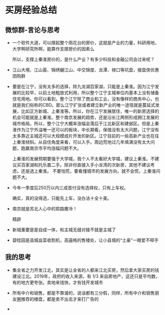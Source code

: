 # 买房经验总结

## 微惊群-言论与思考

* 一个软件大道，可以撑起整个雨花台的房价，这就是产业的力量，科研用地，大学啊研究所啊，能算作支撑房价的因素么

  所以，支撑上秦淮房价的，是什么产业？有多少科技和金融公司会过来呢？

* 江山大境、江山荟、锦绣樾江山、中交锦度、龙潭、禄口等坑盘，接盘侠优惠团购群

* 要是在江宁，没有太多的选择，除九龙湖百家湖，只能是上秦淮。因为江宁发展的比较早，以前土地粗放式利用，所以整个江宁主城单位内基本上没有储备住宅用地。你可以看到，整个江宁除了商业和工业，没有像样的商务中心，也就是我们俗称的CBD。那么江宁扩张或者建立新产业的唯一途径就是蔓延式发展，比如正方新城、上秦淮等。所以，你在江宁发展居住，唯一的新房选择的机会可能就是上秦淮。整个南京发展的趋势，还是沿长江两侧形成拥江发展的城市格局。所以，整个江宁大概率涨幅会落后于江北新区和建邺区。但是上秦淮作为江宁外溢唯一还可以的板块，中长期看，保值没有太大问题，江宁没有太多靠近主城还可以大规模成片开发的新区。江宁目前的一些高新产业也在往上秦淮倾斜。从自住角度来看，可以入手。周边荒地过几年填满没有太大问题，跑赢南京市平均涨幅问题不大。

  上秦淮的发展预期要强于大学城，我个人不太看好大学城，建议上秦淮。不建议买百家湖和托乐嘉二手。除非你直接入手小龙湾的次新房，其他不建议考虑，还是选上秦淮。 不要怕荒，要看懂城市的发展方向，就不会慌，上秦淮问题不大。
  
* 今年一季度后250万以内三成首付没有选择权，只有上车权。

  确实，真的没得选，只能先上车，没办法十全十美。
  
* 南京就是苏北人心中的耶路撒冷！

  精辟

* 新城重要是是自成一体，和主城无缝对接不就是主城了

* 碧桂园是县城韭菜收割机，高逼格的售楼处，让小县城的“土豪”一眼爱不释手

## 我的思考

* 集全省之力开发江北，其实是让全省的人都来江北买房，然后拿大家买房的钱建设江北。2019年，政府的收入来源，有 1/3 来自房地产，这还只是平均数，有的地方更夸张。卖地来钱快，才有钱开发城市

* 所有中介和销售，都是不靠谱的，说话都有三分假，同样，所有中介和销售朋友圈推荐的楼盘，都是卖不出去才来打广告的

* 

  

